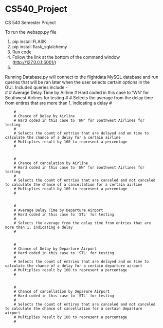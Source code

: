 # CS540_Project
CS 540 Semester Project


To run the webapp.py file
1. pip install FLASK
2. pip install flask_sqlalchemy
3. Run code
4. Follow the link at the bottom of the command window (http://127.0.0.1:5001/)
5. 

Running Database.py will connect to the flightdata MySQL database and run queries that will be ran later when the user selects certain options in the GUI. Included queries include -         
        #
        # Average Delay Time by Airline
        # Hard coded in this case to 'WN' for Southwest Airlines for testing
        #
        # Selects the average from the delay time from entires that are more than 1, indicating a delay
        #


        #
        # Chance of Delay by Airline
        # Hard coded in this case to 'WN' for Southwest Airlines for testing
        # 
        # Selects the count of entries that are delayed and on time to calculate the chance of a delay for a certain airline
        # Multiplies result by 100 to represent a percentage
        #


        #
        # Chance of cancelation by Airline
        # Hard coded in this case to 'WN' for Southwest Airlines for testing
        # 
        # Selects the count of entries that are canceled and not canceled to calculate the chance of a cancellation for a certain airline
        # Multiplies result by 100 to represent a percentage
        #


        #
        # Average Delay Time by Departure Airport
        # Hard coded in this case to 'STL' for testing
        #
        # Selects the average from the delay time from entries that are more than 1, indicating a delay
        #


        #
        # Chance of Delay by Departure Airport
        # Hard coded in this case to 'STL' for testing
        #
        # Selects the count of entries that are delayed and on time to calculate the chance of a delay for a certain departure airport
        # Multiplies result by 100 to represent a percentage
        #


        #
        # Chance of cancellation by Deparure Airport
        # Hard coded in this case to 'STL' for testing
        # 
        # Selects the count of entires that are canceled and not canceled to calculate the chance of cancellation for a certain departure airport
        # Multiplies result by 100 to represent a percentage
        #
 
